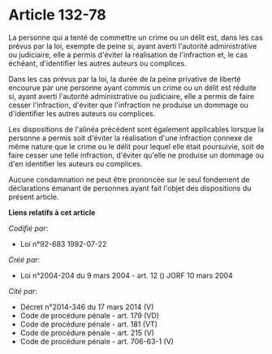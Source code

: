 # Article 132-78

La personne qui a tenté de commettre un crime ou un délit est, dans les cas prévus par la loi, exempte de peine si, ayant
averti l'autorité administrative ou judiciaire, elle a permis d'éviter la réalisation de l'infraction et, le cas échéant,
d'identifier les autres auteurs ou complices.

Dans les cas prévus par la loi, la durée de la peine privative de liberté encourue par une personne ayant commis un crime ou
un délit est réduite si, ayant averti l'autorité administrative ou judiciaire, elle a permis de faire cesser l'infraction,
d'éviter que l'infraction ne produise un dommage ou d'identifier les autres auteurs ou complices.

Les dispositions de l'alinéa précédent sont également applicables lorsque la personne a permis soit d'éviter la réalisation
d'une infraction connexe de même nature que le crime ou le délit pour lequel elle était poursuivie, soit de faire cesser une
telle infraction, d'éviter qu'elle ne produise un dommage ou d'en identifier les auteurs ou complices.

Aucune condamnation ne peut être prononcée sur le seul fondement de déclarations émanant de personnes ayant fait l'objet des
dispositions du présent article.

**Liens relatifs à cet article**

_Codifié par_:

  - Loi n°92-683 1992-07-22

_Créé par_:

  - Loi n°2004-204 du 9 mars 2004 - art. 12 () JORF 10 mars 2004

_Cité par_:

  - Décret n°2014-346 du 17 mars 2014 (V)
  - Code de procédure pénale - art. 179 (VD)
  - Code de procédure pénale - art. 181 (VT)
  - Code de procédure pénale - art. 215 (V)
  - Code de procédure pénale - art. 706-63-1 (V)
